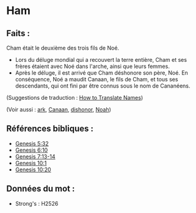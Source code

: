 # Ham

## Faits :

Cham était le deuxième des trois fils de Noé.

* Lors du déluge mondial qui a recouvert la terre entière, Cham et ses frères étaient avec Noé dans l'arche, ainsi que leurs femmes.
* Après le déluge, il est arrivé que Cham déshonore son père, Noé. En conséquence, Noé a maudit Canaan, le fils de Cham, et tous ses descendants, qui ont fini par être connus sous le nom de Cananéens.

(Suggestions de traduction : [How to Translate Names](rc://en/ta/man/translate/translate-names))

(Voir aussi : [ark](../kt/ark.md), [Canaan](../names/canaan.md), [dishonor](../other/dishonor.md), [Noah](../names/noah.md))

## Références bibliques :

* [Genesis 5:32](rc://en/tn/help/gen/05/32)
* [Genesis 6:10](rc://en/tn/help/gen/06/10)
* [Genesis 7:13-14](rc://en/tn/help/gen/07/13)
* [Genesis 10:1](rc://en/tn/help/gen/10/01)
* [Genesis 10:20](rc://en/tn/help/gen/10/20)

## Données du mot :

* Strong's : H2526
